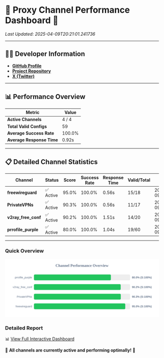 # 🌟 Proxy Channel Performance Dashboard 🌟

_Last Updated: 2025-04-09T20:21:01.241736_

---

## 👩‍💻 Developer Information

- **[GitHub Profile](https://github.com/4n0nymou3)**  
- **[Project Repository](https://github.com/4n0nymou3/multi-proxy-config-fetcher)**  
- **[X (Twitter)](https://x.com/4n0nymou3)**  

---

## 📊 Performance Overview

| Metric                | Value       |
|-----------------------|-------------|
| **Active Channels**   | 4 / 4       |
| **Total Valid Configs** | 59          |
| **Average Success Rate** | 100.0%      |
| **Average Response Time** | 0.92s       |

---

## 📋 Detailed Channel Statistics

| Channel          | Status     | Score  | Success Rate | Response Time | Valid/Total | Last Success               |
|------------------|------------|--------|--------------|---------------|-------------|----------------------------|
| **freewireguard**  | ✅ Active  | 95.0%  | 100.0% | 0.56s         | 15/18       | 2025-04-09T20:21:01.239922 |
| **PrivateVPNs**  | ✅ Active  | 90.3%  | 100.0% | 0.56s         | 11/17       | 2025-04-09T20:21:00.653815 |
| **v2ray_free_conf**  | ✅ Active  | 90.2%  | 100.0% | 1.51s         | 14/20       | 2025-04-09T20:21:00.062318 |
| **prrofile_purple**  | ✅ Active  | 80.0%  | 100.0% | 1.04s         | 19/60       | 2025-04-09T20:20:58.510372 |

---

### Quick Overview
<div align="center">
  <a href="https://raw.githubusercontent.com/nullluser/NullRepo/refs/heads/main/assets/channel_stats_chart.svg">
    <img src="https://raw.githubusercontent.com/nullluser/NullRepo/refs/heads/main/assets/channel_stats_chart.svg" alt="Source Performance Statistics" width="800">
  </a>
</div>

### Detailed Report
📊 [View Full Interactive Dashboard](https://htmlpreview.github.io/?https://github.com/nullluser/NullRepo/blob/main/assets/performance_report.html)

🎉 **All channels are currently active and performing optimally!** 🎉
